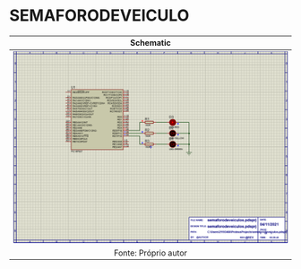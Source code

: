 # SEMAFORODEVEICULO
|Schematic|
|:---------:|
|![Schematic](https://github.com/MelissaAGMMedeiros/SEMAFORODEVEICULO/blob/main/Capturar.PNG)|
|Fonte: Próprio autor|
